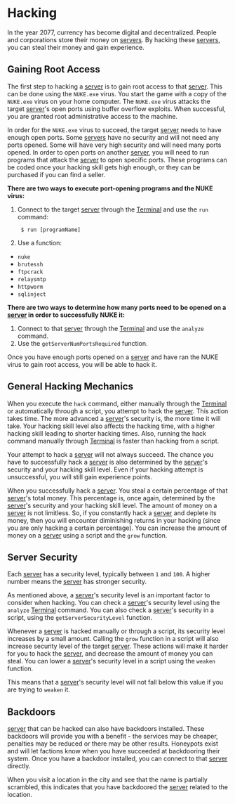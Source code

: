 # Hacking

In the year 2077, currency has become digital and decentralized.
People and corporations store their money on [servers](servers.md). By hacking
these [servers](servers.md), you can steal their money and gain experience.

## Gaining Root Access

The first step to hacking a [server](servers.md) is to gain root access to that [server](servers.md).
This can be done using the `NUKE.exe` virus. You start the
game with a copy of the `NUKE.exe` virus on your home computer. The
`NUKE.exe` virus attacks the target [server](servers.md)'s open ports using buffer
overflow exploits. When successful, you are granted root
administrative access to the machine.

In order for the `NUKE.exe` virus to succeed, the target [server](servers.md)
needs to have enough open ports. Some [servers](servers.md) have no
security and will not need any ports opened. Some will have very high
security and will need many ports opened. In order to open ports on
another [server](servers.md), you will need to run programs that attack the [server](servers.md)
to open specific ports. These programs can be coded once your hacking
skill gets high enough, or they can be purchased if you can find a seller.

**There are two ways to execute port-opening programs and the NUKE virus:**

1.  Connect to the target [server](servers.md) through the [Terminal](terminal.md) and use the `run` command:

         $ run [programName]

1.  Use a function:

- `nuke`
- `brutessh`
- `ftpcrack`
- `relaysmtp`
- `httpworm`
- `sqlinject`

**There are two ways to determine how many ports need to be opened
on a [server](servers.md) in order to successfully NUKE it:**

1. Connect to that [server](servers.md) through the [Terminal](terminal.md) and use the `analyze` command.
1. Use the `getServerNumPortsRequired` function.

Once you have enough ports opened on a [server](servers.md) and have ran the NUKE virus
to gain root access, you will be able to hack it.

## General Hacking Mechanics

When you execute the `hack` command, either manually through the [Terminal](terminal.md)
or automatically through a script, you attempt to hack the [server](servers.md).
This action takes time. The more advanced a [server](servers.md)'s security is,
the more time it will take. Your hacking skill level also affects
the hacking time, with a higher hacking skill leading to shorter
hacking times. Also, running the hack command manually through [Terminal](terminal.md)
is faster than hacking from a script.

Your attempt to hack a [server](servers.md) will not always succeed. The chance you
have to successfully hack a [server](servers.md) is also determined by the [server](servers.md)'s
security and your hacking skill level. Even if your hacking attempt
is unsuccessful, you will still gain experience points.

When you successfully hack a [server](servers.md). You steal a certain percentage
of that [server](servers.md)'s total money. This percentage is, once again, determined by the
[server](servers.md)'s security and your hacking skill level. The amount of money
on a [server](servers.md) is not limitless. So, if you constantly hack a [server](servers.md)
and deplete its money, then you will encounter diminishing returns
in your hacking (since you are only hacking a certain percentage).
You can increase the amount of money on a [server](servers.md) using a script and
the `grow` function.

## Server Security

Each [server](servers.md) has a security level, typically between `1` and `100`.
A higher number means the [server](servers.md) has stronger security.

As mentioned above, a [server](servers.md)'s security level is an important factor
to consider when hacking. You can check a [server](servers.md)'s security level
using the `analyze` [Terminal](terminal.md) command. You can
also check a [server](servers.md)'s security in
a script, using the `getServerSecurityLevel` function.

Whenever a [server](servers.md) is hacked manually or through a script, its security
level increases by a small amount. Calling the `grow` function in a
script will also increase security level of the target [server](servers.md). These
actions will make it harder for you to hack the [server](servers.md), and decrease
the amount of money you can steal. You can lower a [server](servers.md)'s security
level in a script using the `weaken` function.

This means that a [server](servers.md)'s security level will not fall below this
value if you are trying to `weaken` it.

## Backdoors

[server](servers.md) that can be hacked can also have backdoors installed. These backdoors
will provide you with a benefit - the services may be cheaper, penalties may
be reduced or there may be other results. Honeypots exist and will let factions
know when you have succeeded at backdooring their system. Once you have a
backdoor installed, you can connect to that [server](servers.md) directly.

When you visit a location in the city and see that the name is partially scrambled,
this indicates that you have backdoored the [server](servers.md) related to the location.
